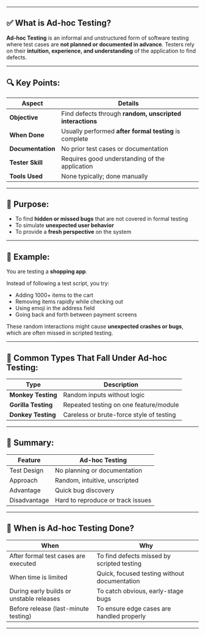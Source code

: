 
---

## ✅ **What is Ad-hoc Testing?**

**Ad-hoc Testing** is an informal and unstructured form of software testing where test cases are **not planned or documented in advance**. Testers rely on their **intuition, experience, and understanding** of the application to find defects.

---

## 🔍 **Key Points:**

| Aspect            | Details                                                  |
| ----------------- | -------------------------------------------------------- |
| **Objective**     | Find defects through **random, unscripted interactions** |
| **When Done**     | Usually performed **after formal testing** is complete   |
| **Documentation** | No prior test cases or documentation                     |
| **Tester Skill**  | Requires good understanding of the application           |
| **Tools Used**    | None typically; done manually                            |

---

## 🎯 **Purpose:**

* To find **hidden or missed bugs** that are not covered in formal testing
* To simulate **unexpected user behavior**
* To provide a **fresh perspective** on the system

---

## 📘 **Example:**

You are testing a **shopping app**.

Instead of following a test script, you try:

* Adding 1000+ items to the cart
* Removing items rapidly while checking out
* Using emoji in the address field
* Going back and forth between payment screens

These random interactions might cause **unexpected crashes or bugs**, which are often missed in scripted testing.

---

## 🧩 **Common Types That Fall Under Ad-hoc Testing:**

| Type                | Description                              |
| ------------------- | ---------------------------------------- |
| **Monkey Testing**  | Random inputs without logic              |
| **Gorilla Testing** | Repeated testing on one feature/module   |
| **Donkey Testing**  | Careless or brute-force style of testing |

---

## 🧠 Summary:

| Feature      | Ad-hoc Testing                    |
| ------------ | --------------------------------- |
| Test Design  | No planning or documentation      |
| Approach     | Random, intuitive, unscripted     |
| Advantage    | Quick bug discovery               |
| Disadvantage | Hard to reproduce or track issues |

---

## 🔄 **When is Ad-hoc Testing Done?**

| When                                     | Why                                          |
| ---------------------------------------- | -------------------------------------------- |
| After formal test cases are executed     | To find defects missed by scripted testing   |
| When time is limited                     | Quick, focused testing without documentation |
| During early builds or unstable releases | To catch obvious, early-stage bugs           |
| Before release (last-minute testing)     | To ensure edge cases are handled properly    |

---
